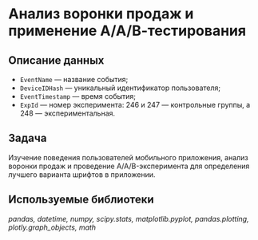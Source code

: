 # Анализ воронки продаж и применение А/А/В-тестирования

## Описание данных
- `EventName` — название события;
- `DeviceIDHash` — уникальный идентификатор пользователя;
- `EventTimestamp` — время события;
- `ExpId` — номер эксперимента: 246 и 247 — контрольные группы, а 248 — экспериментальная.

## Задача
Изучение поведения пользователей мобильного приложения, анализ воронки продаж и проведение A/A/B-эксперимента для определения лучшего варианта шрифтов в приложении.

## Используемые библиотеки
_pandas, datetime, numpy, scipy.stats, matplotlib.pyplot, pandas.plotting, plotly.graph_objects, math_
